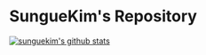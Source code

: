 SungueKim's Repository
======================
[![sunguekim's github stats](https://github-readme-stats.vercel.app/api?username=sunguekim&count_private=true&show_icons=true&theme=radical)](https://github.com/anuraghazra/github-readme-stats)
